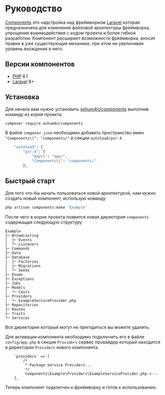 # Руководство
[Components](https://github.com/exhum4n/components) это надстройка над фреймворком [Laravel](https://laravel.com/) которая предназначена для изменения файловой архитектуры фреймворка, упрощения взаимодействия с кодом проекта и более гибкой разработки.
Компонент расширяет возможности фреймворка, вносит правки в уже существующие механики, при этом не увеличивая уровень вхождения в него.

## Версии компонентов
- [PHP](https://www.php.net/releases/8.1/en.php) 8.1
- [Laravel](https://laravel.com/) 8+

## Установка

Для начала вам нужно установить [exhum4n/components](https://github.com/exhum4n/components) выполнив команду из корня проекта.

``` bash
composer require exhum4n/components
```

В файле ``composer.json`` необходимо добавить пространство имен ``"Components\\": "components/"`` в секции ``autoload/psr-4``

``` bash
    "autoload": {
        "psr-4": {
            "App\\": "app/",
            "Components\\": "components/"
        },
```

## Быстрый старт

Для того что-бы начать пользоваться новой архитектурой, нам нужно создать новый компонент, использую команду

``` bash
php artisan components:make 'Example' 
```

После чего в корне проекта появится новая директория ``components`` содержащая следующую структуру

```
Example
├─ Broadcasting
│  ├─ Events
│  └─ Listeners
├─ Commands
├─ Data
├─ Database
│  ├─ Factories
│  ├─ Migrations
│  └─ Seeds
├─ Enums
├─ Exceptions
├─ Jobs
├─ Models
│  └─ Casts
├─ Providers
│  └─ ExampleServiceProvider.php
├─ Repositories
├─ Routes
├─ Traits
└─ Services

```

Все директории который могут не пригодиться вы можете удалить.

Для активации компонента необходимо подключить его в файле ``config/app.php`` в секции ``Providers`` 
сервис провайдер который находится в директории ``Providers`` нового компонента.

```
    'providers' => [
        /*
         * Package Service Providers...
         */
         Components\Example\Providers\ExampleServiceProvider.php <---
    ],
```

Теперь компонент подключен к фреймворку и готов к использованию.
